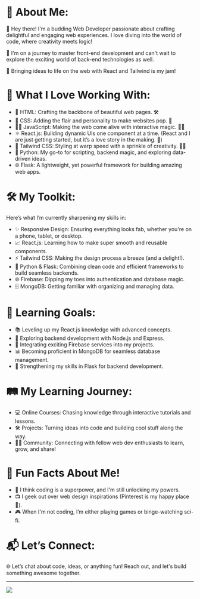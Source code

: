 # 💫 About Me:
🌟 Hey there! I'm a budding Web Developer passionate about crafting delightful and engaging web experiences. I love diving into the world of code, where creativity meets logic!

🚀 I'm on a journey to master front-end development and can't wait to explore the exciting world of back-end technologies as well.

🎨 Bringing ideas to life on the web with React and Tailwind is my jam!

# 🌈 What I Love Working With:
- 👾 HTML: Crafting the backbone of beautiful web pages. 🛠️
- 🎨 CSS: Adding the flair and personality to make websites pop. 💅
- 🤹‍♂️ JavaScript: Making the web come alive with interactive magic. 🎩✨
- ⚛️ React.js: Building dynamic UIs one component at a time. (React and I are just getting started, but it’s a love story in the making. 💙)
- 🎀 Tailwind CSS: Styling at warp speed with a sprinkle of creativity. 🚀🎨
- 🐍 Python: My go-to for scripting, backend magic, and exploring data-driven ideas.
- 🌐 Flask: A lightweight, yet powerful framework for building amazing web apps.

# 🛠️ My Toolkit:
Here’s what I’m currently sharpening my skills in:
- ✨ Responsive Design: Ensuring everything looks fab, whether you're on a phone, tablet, or desktop.
- 📈 React.js: Learning how to make super smooth and reusable components.
- ⚡ Tailwind CSS: Making the design process a breeze (and a delight!).
- 🐍 Python & Flask: Combining clean code and efficient frameworks to build seamless backends.
- 🌐 Firebase: Dipping my toes into authentication and database magic.
- 🗄️ MongoDB: Getting familiar with organizing and managing data.

# 🚀 Learning Goals:
- 📚 Leveling up my React.js knowledge with advanced concepts.
- 🤝 Exploring backend development with Node.js and Express.
- 🔗 Integrating exciting Firebase services into my projects.
- 📊 Becoming proficient in MongoDB for seamless database management.
- 🚀 Strengthening my skills in Flask for backend development.

# 🛤️ My Learning Journey:
- 💻 Online Courses: Chasing knowledge through interactive tutorials and lessons.
- 🛠️ Projects: Turning ideas into code and building cool stuff along the way.
- 👨‍💻 Community: Connecting with fellow web dev enthusiasts to learn, grow, and share!

# 🎉 Fun Facts About Me!
- 🌟 I think coding is a superpower, and I'm still unlocking my powers.
- 📺 I geek out over web design inspirations (Pinterest is my happy place 🎨).
- 🎮 When I'm not coding, I’m either playing games or binge-watching sci-fi.

# 📬 Let’s Connect:
🌐 Let’s chat about code, ideas, or anything fun! Reach out, and let's build something awesome together.

---
[![](https://visitcount.itsvg.in/api?id=kratikakg&icon=2&color=5)](https://visitcount.itsvg.in)
